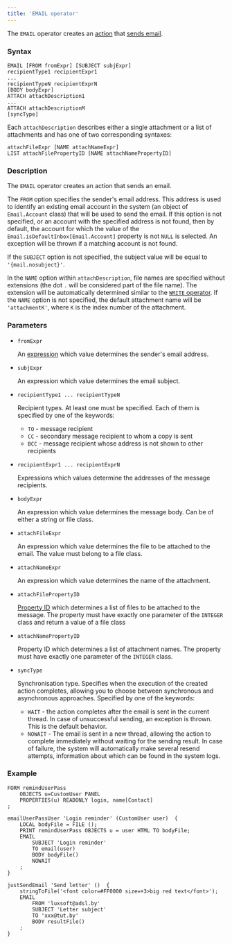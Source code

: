 ```yaml
---
title: 'EMAIL operator'
---
```


The `EMAIL` operator creates an [action](Actions.md) that [sends email](Send_mail_EMAIL.md).

### Syntax

```
EMAIL [FROM fromExpr] [SUBJECT subjExpr]
recipientType1 recipientExpr1
...
recipientTypeN recipientExprN
[BODY bodyExpr]
ATTACH attachDescription1
...
ATTACH attachDescriptionM
[syncType]
```

Each `attachDescription` describes either a single attachment or a list of attachments and has one of two corresponding syntaxes:

```
attachFileExpr [NAME attachNameExpr]
LIST attachFilePropertyID [NAME attachNamePropertyID]
```

### Description

The `EMAIL` operator creates an action that sends an email.

The `FROM` option specifies the sender's email address. This address is used to identify an existing email account in the system (an object of `Email.Account` class) that will be used to send the email. If this option is not specified, or an account with the specified address is not found, then by default, the account for which the value of the `Email.isDefaultInbox[Email.Account]` property is not `NULL` is selected. An exception will be thrown if a matching account is not found.

If the `SUBJECT` option is not specified, the subject value will be equal to `'{mail.nosubject}'`.

In the `NAME` option within `attachDescription`, file names are specified without extensions (the dot `.` will be considered part of the file name). The extension will be automatically determined similar to the [`WRITE` operator](WRITE_operator.md). If the `NAME` option is not specified, the default attachment name will be `'attachmentK'`, where `K` is the index number of the attachment.

### Parameters

- `fromExpr`

    An [expression](Expression.md) which value determines the sender's email address. 

- `subjExpr`

    An expression which value determines the email subject.

- `recipientType1 ... recipientTypeN`

    Recipient types. At least one must be specified. Each of them is specified by one of the keywords:

    - `TO` - message recipient
    - `СС` - secondary message recipient to whom a copy is sent
    - `BCC` - message recipient whose address is not shown to other recipients

- `recipientExpr1 ... recipientExprN`

    Expressions which values determine the addresses of the message recipients.

- `bodyExpr`

    An expression which value determines the message body. Can be of either a string or file class.

- `attachFileExpr`

    An expression which value determines the file to be attached to the email.  The value must belong to a file class.

- `attachNameExpr`

    An expression which value determines the name of the attachment.

- `attachFilePropertyID`

    [Property ID](IDs.md#propertyid) which determines a list of files to be attached to the message. The property must have exactly one parameter of the `INTEGER` class and return a value of a file class

- `attachNamePropertyID`

    Property ID which determines a list of attachment names. The property must have exactly one parameter of the `INTEGER` class.

- `syncType`

    Synchronisation type. Specifies when the execution of the created action completes, allowing you to choose between synchronous and asynchronous approaches. Specified by one of the keywords:

    - `WAIT` - the action completes after the email is sent in the current thread. In case of unsuccessful sending, an exception is thrown. This is the default behavior. 
    - `NOWAIT` - The email is sent in a new thread, allowing the action to complete immediately without waiting for the sending result. In case of failure, the system will automatically make several resend attempts, information about which can be found in the system logs.

### Example

```lsf
FORM remindUserPass
    OBJECTS u=CustomUser PANEL
    PROPERTIES(u) READONLY login, name[Contact]
;

emailUserPassUser 'Login reminder' (CustomUser user)  {
    LOCAL bodyFile = FILE ();
    PRINT remindUserPass OBJECTS u = user HTML TO bodyFile;
    EMAIL
        SUBJECT 'Login reminder'
        TO email(user)
        BODY bodyFile()
        NOWAIT
    ;
}

justSendEmail 'Send letter' ()  {
    stringToFile('<font color=#FF0000 size=+3>big red text</font>');
    EMAIL
        FROM 'luxsoft@adsl.by'
        SUBJECT 'Letter subject'
        TO 'xxx@tut.by'
        BODY resultFile()
    ;
}
```
